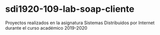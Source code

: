 # sdi1920-109-lab-soap-cliente
Proyectos realizados en la asignatura Sistemas Distribuidos por Internet durante el curso académico 2019-2020
